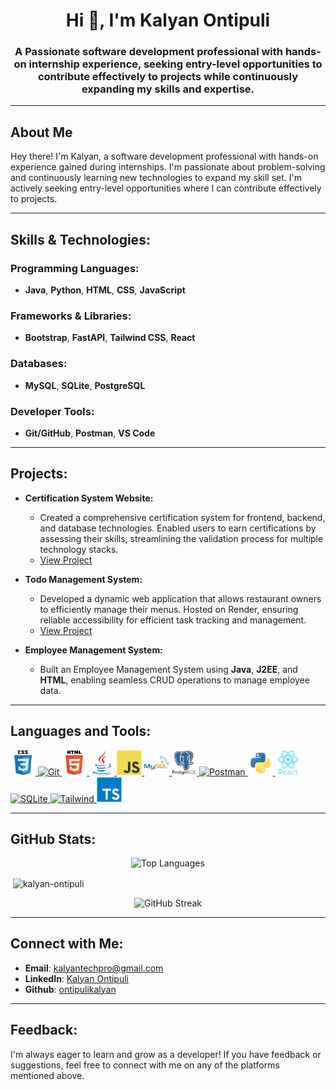 <h1 align="center">Hi 👋, I'm Kalyan Ontipuli</h1>
<h3 align="center">A Passionate software development professional with hands-on internship experience, seeking entry-level opportunities to contribute effectively to projects while continuously expanding my skills and expertise.</h3>

---

## About Me

Hey there! I'm Kalyan, a software development professional with hands-on experience gained during internships. I'm passionate about problem-solving and continuously learning new technologies to expand my skill set. I'm actively seeking entry-level opportunities where I can contribute effectively to projects.

---

## Skills & Technologies:

### **Programming Languages:**
- **Java**, **Python**, **HTML**, **CSS**, **JavaScript**

### **Frameworks & Libraries:**
- **Bootstrap**, **FastAPI**, **Tailwind CSS**, **React** 

### **Databases:**
- **MySQL**, **SQLite**, **PostgreSQL**

### **Developer Tools:**
- **Git/GitHub**, **Postman**, **VS Code**

---

## Projects:

- **Certification System Website:**
  - Created a comprehensive certification system for frontend, backend, and database technologies. Enabled users to earn certifications by assessing their skills, streamlining the validation process for multiple technology stacks.
  - [View Project](https://github.com/kalyanontipuli/CertificationTask)

- **Todo Management System:**
  - Developed a dynamic web application that allows restaurant owners to efficiently manage their menus. Hosted on Render, ensuring reliable accessibility for efficient task tracking and management.
  - [View Project](https://github.com/kalyanontipuli/Todo-Management-System)

- **Employee Management System:**
  - Built an Employee Management System using **Java**, **J2EE**, and **HTML**, enabling seamless CRUD operations to manage employee data.

---

## Languages and Tools:

<p align="left">
  <a href="https://www.w3schools.com/css/" target="_blank" rel="noreferrer"> 
    <img src="https://raw.githubusercontent.com/devicons/devicon/master/icons/css3/css3-original-wordmark.svg" alt="CSS3" width="40" height="40"/> 
  </a> 
  <a href="https://git-scm.com/" target="_blank" rel="noreferrer"> 
    <img src="https://www.vectorlogo.zone/logos/git-scm/git-scm-icon.svg" alt="Git" width="40" height="40"/> 
  </a> 
  <a href="https://www.w3.org/html/" target="_blank" rel="noreferrer"> 
    <img src="https://raw.githubusercontent.com/devicons/devicon/master/icons/html5/html5-original-wordmark.svg" alt="HTML5" width="40" height="40"/> 
  </a> 
  <a href="https://www.java.com" target="_blank" rel="noreferrer"> 
    <img src="https://raw.githubusercontent.com/devicons/devicon/master/icons/java/java-original.svg" alt="Java" width="40" height="40"/> 
  </a> 
  <a href="https://developer.mozilla.org/en-US/docs/Web/JavaScript" target="_blank" rel="noreferrer"> 
    <img src="https://raw.githubusercontent.com/devicons/devicon/master/icons/javascript/javascript-original.svg" alt="JavaScript" width="40" height="40"/> 
  </a> 
  <a href="https://www.mysql.com/" target="_blank" rel="noreferrer"> 
    <img src="https://raw.githubusercontent.com/devicons/devicon/master/icons/mysql/mysql-original-wordmark.svg" alt="MySQL" width="40" height="40"/> 
  </a>
  <a href="https://www.postgresql.org" target="_blank" rel="noreferrer"> 
    <img src="https://raw.githubusercontent.com/devicons/devicon/master/icons/postgresql/postgresql-original-wordmark.svg" alt="PostgreSQL" width="40" height="40"/> 
  </a> 
  <a href="https://postman.com" target="_blank" rel="noreferrer"> 
    <img src="https://www.vectorlogo.zone/logos/getpostman/getpostman-icon.svg" alt="Postman" width="40" height="40"/> 
  </a> 
  <a href="https://www.python.org" target="_blank" rel="noreferrer"> 
    <img src="https://raw.githubusercontent.com/devicons/devicon/master/icons/python/python-original.svg" alt="Python" width="40" height="40"/> 
  </a> 
  <a href="https://reactjs.org/" target="_blank" rel="noreferrer"> 
    <img src="https://raw.githubusercontent.com/devicons/devicon/master/icons/react/react-original-wordmark.svg" alt="React" width="40" height="40"/> 
  </a> 
  <a href="https://www.sqlite.org/" target="_blank" rel="noreferrer"> 
    <img src="https://www.vectorlogo.zone/logos/sqlite/sqlite-icon.svg" alt="SQLite" width="40" height="40"/> 
  </a> 
  <a href="https://tailwindcss.com/" target="_blank" rel="noreferrer"> 
    <img src="https://www.vectorlogo.zone/logos/tailwindcss/tailwindcss-icon.svg" alt="Tailwind" width="40" height="40"/> 
  </a> 
  <a href="https://www.typescriptlang.org/" target="_blank" rel="noreferrer"> 
    <img src="https://raw.githubusercontent.com/devicons/devicon/master/icons/typescript/typescript-original.svg" alt="TypeScript" width="40" height="40"/> 
  </a>
</p>

---

## GitHub Stats:

<p align="center">
  <img src="https://github-readme-stats.vercel.app/api/top-langs?username=kalyan-ontipuli&show_icons=true&locale=en&layout=compact" alt="Top Languages" />
</p>

<p>&nbsp;<img align="center" src="https://github-readme-stats.vercel.app/api?username=kalyan-ontipuli&show_icons=true&locale=en" alt="kalyan-ontipuli" /></p>

<p align="center">
  <img src="https://github-readme-streak-stats.herokuapp.com/?user=kalyan-ontipuli&" alt="GitHub Streak" />
</p>

---

## Connect with Me:

- **Email**: kalyantechpro@gmail.com
- **LinkedIn**: [Kalyan Ontipuli](https://linkedin.com/in/kalyanontipuli)
- **Github**: [ontipulikalyan](https://github.com/Kalyan-Ontipuli)

---

## Feedback:

I'm always eager to learn and grow as a developer! If you have feedback or suggestions, feel free to connect with me on any of the platforms mentioned above.
